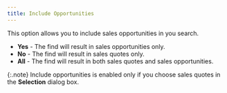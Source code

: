 ```yaml
---
title: Include Opportunities
---
```



This option allows you to include sales opportunities in you search.

- **Yes**  - The find will result in sales opportunities only.
- **No**  - The find will result in sales quotes only.
- **All**  - The find will result in both sales quotes and sales opportunities.



{:.note}
Include opportunities is enabled only if you choose  sales quotes in the **Selection** dialog  box.
